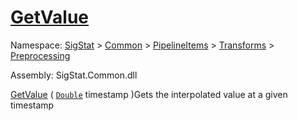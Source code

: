 # [GetValue](./LinearInterpolation-100663765.md)

Namespace: [SigStat]() > [Common](./../../../../README.md) > [PipelineItems]() > [Transforms]() > [Preprocessing](./../README.md)

Assembly: SigStat.Common.dll

[GetValue](./LinearInterpolation-100663765.md) ( [`Double`](https://docs.microsoft.com/en-us/dotnet/api/System.Double) timestamp )Gets the interpolated value at a given timestamp
